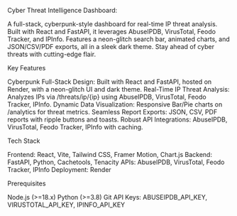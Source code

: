 Cyber Threat Intelligence Dashboard:

A full-stack, cyberpunk-style dashboard for real-time IP threat analysis. Built with React and FastAPI, it leverages AbuseIPDB, VirusTotal, Feodo Tracker, and IPInfo. Features a neon-glitch search bar, animated charts, and JSON/CSV/PDF exports, all in a sleek dark theme. Stay ahead of cyber threats with cutting-edge flair.
 
Key Features

Cyberpunk Full-Stack Design: Built with React and FastAPI, hosted on Render, with a neon-glitch UI and dark theme.
Real-Time IP Threat Analysis: Analyzes IPs via /threats/ip/{ip} using AbuseIPDB, VirusTotal, Feodo Tracker, IPInfo.
Dynamic Data Visualization: Responsive Bar/Pie charts on /analytics for threat metrics.
Seamless Report Exports: JSON, CSV, PDF reports with ripple buttons and toasts.
Robust API Integrations: AbuseIPDB, VirusTotal, Feodo Tracker, IPInfo with caching.

Tech Stack

Frontend: React, Vite, Tailwind CSS, Framer Motion, Chart.js
Backend: FastAPI, Python, Cachetools, Tenacity
APIs: AbuseIPDB, VirusTotal, Feodo Tracker, IPInfo
Deployment: Render

Prerequisites

Node.js (>=18.x)
Python (>=3.8)
Git
API Keys: ABUSEIPDB_API_KEY, VIRUSTOTAL_API_KEY, IPINFO_API_KEY
